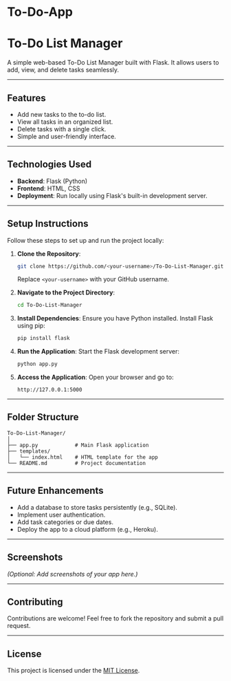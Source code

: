 # To-Do-App

# To-Do List Manager

A simple web-based To-Do List Manager built with Flask. It allows users to add, view, and delete tasks seamlessly.

---

## Features

- Add new tasks to the to-do list.
- View all tasks in an organized list.
- Delete tasks with a single click.
- Simple and user-friendly interface.

---

## Technologies Used

- **Backend**: Flask (Python)
- **Frontend**: HTML, CSS
- **Deployment**: Run locally using Flask's built-in development server.

---

## Setup Instructions

Follow these steps to set up and run the project locally:

1. **Clone the Repository**:

   ```bash
   git clone https://github.com/<your-username>/To-Do-List-Manager.git
   ```

   Replace `<your-username>` with your GitHub username.

2. **Navigate to the Project Directory**:

   ```bash
   cd To-Do-List-Manager
   ```

3. **Install Dependencies**:
   Ensure you have Python installed. Install Flask using pip:

   ```bash
   pip install flask
   ```

4. **Run the Application**:
   Start the Flask development server:

   ```bash
   python app.py
   ```

5. **Access the Application**:
   Open your browser and go to:
   ```
   http://127.0.0.1:5000
   ```

---

## Folder Structure

```
To-Do-List-Manager/
│
├── app.py            # Main Flask application
├── templates/
│   └── index.html    # HTML template for the app
└── README.md         # Project documentation
```

---

## Future Enhancements

- Add a database to store tasks persistently (e.g., SQLite).
- Implement user authentication.
- Add task categories or due dates.
- Deploy the app to a cloud platform (e.g., Heroku).

---

## Screenshots

_(Optional: Add screenshots of your app here.)_

---

## Contributing

Contributions are welcome! Feel free to fork the repository and submit a pull request.

---

## License

This project is licensed under the [MIT License](LICENSE).
